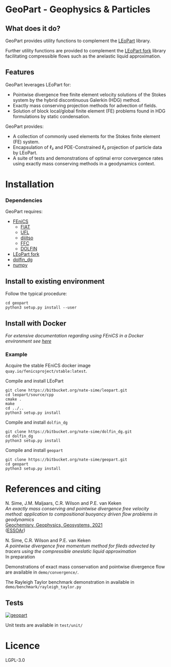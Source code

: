# GeoPart - Geophysics & Particles

## What does it do?

GeoPart provides utility functions to complement the
[LEoPart](https://bitbucket.org/jakob_maljaars/leopart) library.

Further utility functions are provided to complement the
[LEoPart fork](https://bitbucket.org/nate-sime/leopart) library
facilitating compressible flows such as the anelastic liquid approximation.

## Features

GeoPart leverages LEoPart for:

* Pointwise divergence free finite element velocity solutions of the Stokes
system by the hybrid discontinuous Galerkin (HDG) method.
* Exactly mass conserving projection methods for advection of fields.
* Solution of block local/global finite element (FE) problems found in HDG
formulations by static condensation.

GeoPart provides:

* A collection of commonly used elements for the Stokes finite element (FE) 
system.
* Encapsulation of ℓ₂ and PDE-Constrained ℓ₂ projection of particle data by
LEoPart.
* A suite of tests and demonstrations of optimal error convergence rates
using exactly mass conserving methods in a geodynamics context.
 
# Installation

### Dependencies

GeoPart requires:

* [FEniCS](https://fenicsproject.org/)
    - [FIAT](https://github.com/FEniCS/fiat)
    - [UFL](https://bitbucket.org/fenics-project/ufl)
    - [dijitso](https://bitbucket.org/fenics-project/dijitso)
    - [FFC](https://bitbucket.org/fenics-project/ffc)
    - [DOLFIN](https://bitbucket.org/fenics-project/dolfin)
* [LEoPart fork](https://bitbucket.org/nate-sime/leopart)
* [dolfin_dg](https://bitbucket.org/nate-sime/dolfin_dg)
* [numpy](https://github.com/numpy/numpy)

## Install to existing environment

Follow the typical procedure:

```
cd geopart
python3 setup.py install --user
```

## Install with Docker

*For extensive documentation regarding using FEniCS in a Docker environment see
[here](https://fenics.readthedocs.io/projects/containers)*

### Example

Acquire the stable FEniCS docker image `quay.io/fenicsproject/stable:latest`.

Compile and install LEoPart

```
git clone https://bitbucket.org/nate-sime/leopart.git
cd leopart/source/cpp
cmake .
make
cd ../..
python3 setup.py install
```

Compile and install `dolfin_dg`

```
git clone https://bitbucket.org/nate-sime/dolfin_dg.git
cd dolfin_dg
python3 setup.py install
```

Compile and install `geopart`

```
git clone https://bitbucket.org/nate-sime/geopart.git
cd geopart
python3 setup.py install
```

# References and citing

N. Sime, J.M. Maljaars, C.R. Wilson and P.E. van Keken \
*An exactly mass conserving and pointwise divergence free velocity
method: application to compositional buoyancy driven flow problems in
geodynamics* \
[Geochemisry, Geophysics, Geosystems, 2021](https://agupubs.onlinelibrary.wiley.com/doi/abs/10.1029/2020GC009349) \
([ESSOAr](https://www.essoar.org/doi/10.1002/essoar.10503932.1))

N. Sime, C.R. Wilson and P.E. van Keken \
*A pointwise divergence free momentum method for fileds advected by tracers
using the compressible aneslatic liquid approximation* \
In preparation

Demonstrations of exact mass conservation and pointwise divergence flow are
available in `demo/convergence/`.

The Rayleigh Taylor benchmark demonstration in available in `demo/benchmark/rayleigh_taylor.py`

## Tests

[![geopart](https://circleci.com/bb/nate-sime/geopart.svg?style=shield)](https://circleci.com/bb/nate-sime/geopart)

Unit tests are available in `test/unit/`

# Licence

LGPL-3.0
